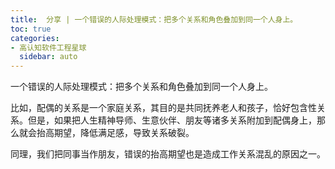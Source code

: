 ```yaml
---
title:  分享 | 一个错误的人际处理模式：把多个关系和角色叠加到同一个人身上。
toc: true
categories:
- 高认知软件工程星球
  sidebar: auto
---
```


一个错误的人际处理模式：把多个关系和角色叠加到同一个人身上。

比如，配偶的关系是一个家庭关系，其目的是共同抚养老人和孩子，恰好包含性关系。但是，如果把人生精神导师、生意伙伴、朋友等诸多关系附加到配偶身上，那么就会抬高期望，降低满足感，导致关系破裂。

同理，我们把同事当作朋友，错误的抬高期望也是造成工作关系混乱的原因之一。

